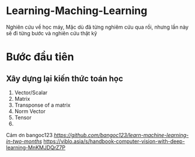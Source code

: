 # Learning-Maching-Learning
Nghiên cứu về học máy, Mặc dù đã từng nghiêm cứu qua rồi, nhưng lần này sẽ đi từng bước và nghiên cứu thật kỹ

# Bước đầu tiên
## Xây dựng lại kiến thức toán học
1. Vector/Scalar
2. Matrix
3. Transponse of a matrix
4. Norm Vector
5. Tensor
6. 









Cảm ơn bangoc123
*https://github.com/bangoc123/learn-machine-learning-in-two-months*
https://viblo.asia/s/handbook-computer-vision-with-deep-learning-MnKMJDQrZ7P
